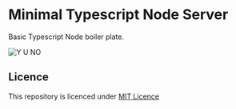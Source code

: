 # Minimal Typescript Node Server
Basic Typescript Node boiler plate.


![Y U NO](https://i.imgur.com/7oTi6do.jpg)

## Licence
This repository is licenced under [MIT
Licence](https://opensource.org/licenses/MIT)

